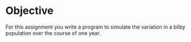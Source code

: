 # Objective
For this assignment you write a program to simulate the variation in a bilby population over the course of one year. 